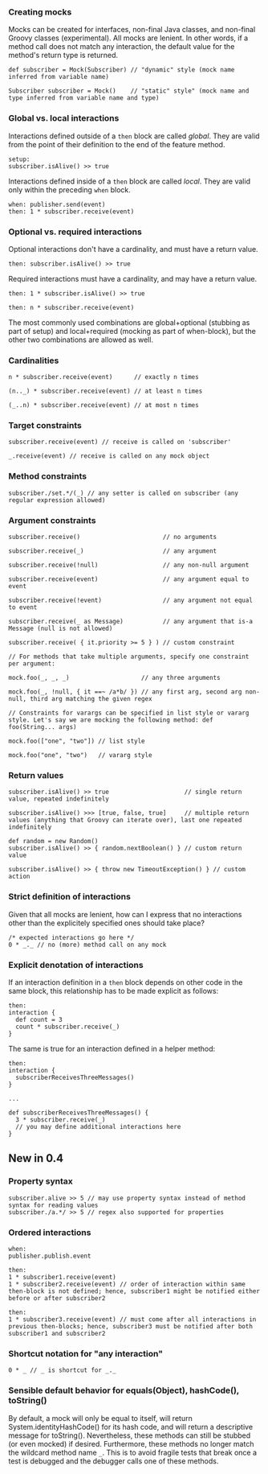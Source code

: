 ### Creating mocks ###

Mocks can be created for interfaces, non-final Java classes, and non-final Groovy classes (experimental). All mocks are lenient. In other words, if a method call does not match any interaction, the default value for the method's return type is returned.

```
def subscriber = Mock(Subscriber) // "dynamic" style (mock name inferred from variable name)

Subscriber subscriber = Mock()    // "static" style" (mock name and type inferred from variable name and type)
```

### Global vs. local interactions ###

Interactions defined outside of a `then` block are called _global_. They are valid from the point of their definition to the end of the feature method.

```
setup:
subscriber.isAlive() >> true
```

Interactions defined inside of a `then` block are called _local_. They are valid only within the preceding `when` block.

```
when: publisher.send(event)
then: 1 * subscriber.receive(event)
```

### Optional vs. required interactions ###

Optional interactions don't have a cardinality, and must have a return value.

```
then: subscriber.isAlive() >> true
```

Required interactions must have a cardinality, and may have a return value.

```
then: 1 * subscriber.isAlive() >> true

then: n * subscriber.receive(event)
```

The most commonly used combinations are global+optional (stubbing as part of setup) and local+required (mocking as part of when-block), but the other two combinations are allowed as well.

### Cardinalities ###

```
n * subscriber.receive(event)      // exactly n times

(n.._) * subscriber.receive(event) // at least n times

(_..n) * subscriber.receive(event) // at most n times 
```

### Target constraints ###

```
subscriber.receive(event) // receive is called on 'subscriber'
```

```
_.receive(event) // receive is called on any mock object
```

### Method constraints ###

```
subscriber./set.*/(_) // any setter is called on subscriber (any regular expression allowed)
```

### Argument constraints ###

```
subscriber.receive()                       // no arguments

subscriber.receive(_)                      // any argument

subscriber.receive(!null)                  // any non-null argument

subscriber.receive(event)                  // any argument equal to event

subscriber.receive(!event)                 // any argument not equal to event

subscriber.receive(_ as Message)           // any argument that is-a Message (null is not allowed)

subscriber.receive( { it.priority >= 5 } ) // custom constraint

// For methods that take multiple arguments, specify one constraint per argument:

mock.foo(_, _, _)                    // any three arguments

mock.foo(_, !null, { it ==~ /a*b/ }) // any first arg, second arg non-null, third arg matching the given regex

// Constraints for varargs can be specified in list style or vararg style. Let's say we are mocking the following method: def foo(String... args)

mock.foo(["one", "two"]) // list style

mock.foo("one", "two")   // vararg style
```

### Return values ###

```
subscriber.isAlive() >> true                     // single return value, repeated indefinitely

subscriber.isAlive() >>> [true, false, true]     // multiple return values (anything that Groovy can iterate over), last one repeated indefinitely

def random = new Random()
subscriber.isAlive() >> { random.nextBoolean() } // custom return value

subscriber.isAlive() >> { throw new TimeoutException() } // custom action
```

### Strict definition of interactions ###

Given that all mocks are lenient, how can I express that no interactions other than the explicitely specified ones should take place?

```
/* expected interactions go here */
0 * _._ // no (more) method call on any mock
```

### Explicit denotation of interactions ###
If an interaction definition in a `then` block depends on other code in the same block, this relationship has to be made explicit as follows:

```
then:
interaction {
  def count = 3
  count * subscriber.receive(_)
}
```

The same is true for an interaction defined in a helper method:

```
then:
interaction {
  subscriberReceivesThreeMessages()
}

...

def subscriberReceivesThreeMessages() {
  3 * subscriber.receive(_)
  // you may define additional interactions here
}
```

## New in 0.4 ##

### Property syntax ###

```
subscriber.alive >> 5 // may use property syntax instead of method syntax for reading values
subscriber./a.*/ >> 5 // regex also supported for properties
```

### Ordered interactions ###

```
when:
publisher.publish.event

then:
1 * subscriber1.receive(event)
1 * subscriber2.receive(event) // order of interaction within same then-block is not defined; hence, subscriber1 might be notified either before or after subscriber2

then:
1 * subscriber3.receive(event) // must come after all interactions in previous then-blocks; hence, subscriber3 must be notified after both subscriber1 and subscriber2 
```

### Shortcut notation for "any interaction" ###

```
0 * _ // _ is shortcut for _._
```

### Sensible default behavior for equals(Object), hashCode(), toString() ###

By default, a mock will only be equal to itself, will return System.identityHashCode() for its hash code, and will return a descriptive message for toString(). Nevertheless, these methods can still be stubbed (or even mocked) if desired.
Furthermore, these methods no longer match the wildcard method name `_`. This is to avoid fragile tests that break once a test is debugged and the debugger calls one of these methods.